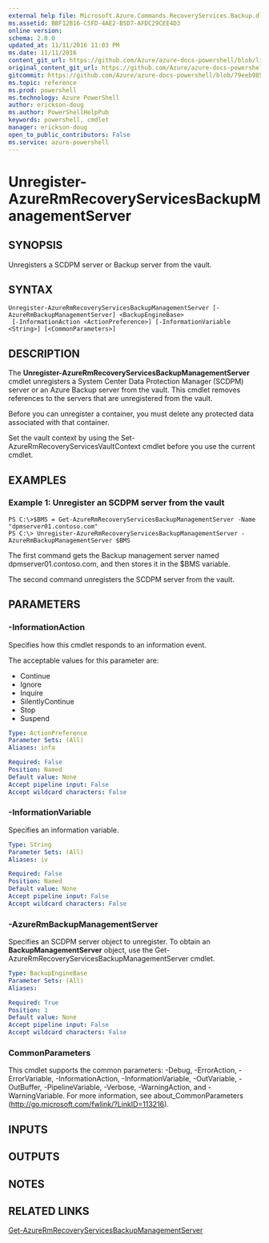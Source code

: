 ```yaml
---
external help file: Microsoft.Azure.Commands.RecoveryServices.Backup.dll-Help.xml
ms.assetid: BBF12B16-C5FD-4AE2-B5D7-AFDC29CEE4D3
online version: 
schema: 2.0.0
updated_at: 11/11/2016 11:03 PM
ms.date: 11/11/2016
content_git_url: https://github.com/Azure/azure-docs-powershell/blob/live/azureps-cmdlets-docs/ResourceManager/AzureRM.RecoveryServices.Backup/v2.3.0/Unregister-AzureRmRecoveryServicesBackupManagementServer.md
original_content_git_url: https://github.com/Azure/azure-docs-powershell/blob/live/azureps-cmdlets-docs/ResourceManager/AzureRM.RecoveryServices.Backup/v2.3.0/Unregister-AzureRmRecoveryServicesBackupManagementServer.md
gitcommit: https://github.com/Azure/azure-docs-powershell/blob/79eeb985ea480979357fb4695832a0c3d29a48bf/azureps-cmdlets-docs/ResourceManager/AzureRM.RecoveryServices.Backup/v2.3.0/Unregister-AzureRmRecoveryServicesBackupManagementServer.md
ms.topic: reference
ms.prod: powershell
ms.technology: Azure PowerShell
author: erickson-doug
ms.author: PowerShellHelpPub
keywords: powershell, cmdlet
manager: erickson-doug
open_to_public_contributors: False
ms.service: azure-powershell
---
```


# Unregister-AzureRmRecoveryServicesBackupManagementServer

## SYNOPSIS
Unregisters a SCDPM server or Backup server from the vault.

## SYNTAX

```
Unregister-AzureRmRecoveryServicesBackupManagementServer [-AzureRmBackupManagementServer] <BackupEngineBase>
 [-InformationAction <ActionPreference>] [-InformationVariable <String>] [<CommonParameters>]
```

## DESCRIPTION
The **Unregister-AzureRmRecoveryServicesBackupManagementServer** cmdlet unregisters a System Center Data Protection Manager (SCDPM) server or an Azure Backup server from the vault.
This cmdlet removes references to the servers that are unregistered from the vault.

Before you can unregister a container, you must delete any protected data associated with that container.

Set the vault context by using the Set-AzureRmRecoveryServicesVaultContext cmdlet before you use the current cmdlet.

## EXAMPLES

### Example 1: Unregister an SCDPM server from the vault
```
PS C:\>$BMS = Get-AzureRmRecoveryServicesBackupManagementServer -Name "dpmserver01.contoso.com"
PS C:\> Unregister-AzureRmRecoveryServicesBackupManagementServer -AzureRmBackupManagementServer $BMS
```

The first command gets the Backup management server named dpmserver01.contoso.com, and then stores it in the $BMS variable.

The second command unregisters the SCDPM server from the vault.

## PARAMETERS

### -InformationAction
Specifies how this cmdlet responds to an information event.

The acceptable values for this parameter are:

- Continue
- Ignore
- Inquire
- SilentlyContinue
- Stop
- Suspend

```yaml
Type: ActionPreference
Parameter Sets: (All)
Aliases: infa

Required: False
Position: Named
Default value: None
Accept pipeline input: False
Accept wildcard characters: False
```

### -InformationVariable
Specifies an information variable.

```yaml
Type: String
Parameter Sets: (All)
Aliases: iv

Required: False
Position: Named
Default value: None
Accept pipeline input: False
Accept wildcard characters: False
```

### -AzureRmBackupManagementServer
Specifies an SCDPM server object to unregister.
To obtain an **BackupManagementServer** object, use the Get-AzureRmRecoveryServicesBackupManagementServer cmdlet.

```yaml
Type: BackupEngineBase
Parameter Sets: (All)
Aliases: 

Required: True
Position: 1
Default value: None
Accept pipeline input: False
Accept wildcard characters: False
```

### CommonParameters
This cmdlet supports the common parameters: -Debug, -ErrorAction, -ErrorVariable, -InformationAction, -InformationVariable, -OutVariable, -OutBuffer, -PipelineVariable, -Verbose, -WarningAction, and -WarningVariable. For more information, see about_CommonParameters (http://go.microsoft.com/fwlink/?LinkID=113216).

## INPUTS

## OUTPUTS

## NOTES

## RELATED LINKS

[Get-AzureRmRecoveryServicesBackupManagementServer](xref:ResourceManager/AzureRM.RecoveryServices.Backup/v2.3.0/Get-AzureRmRecoveryServicesBackupManagementServer.md)


